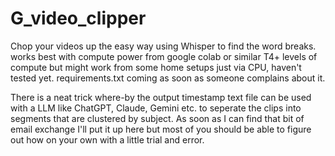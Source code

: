 # G_video_clipper
Chop your videos up the easy way using Whisper to find the word breaks.
works best with compute power from google colab or similar T4+ levels of compute
but might work from some home setups just via CPU, haven't tested yet.
requirements.txt coming as soon as someone complains about it.

There is a neat trick where-by the output timestamp text file can be used with a LLM like ChatGPT, Claude, Gemini etc. to seperate the clips into segments
that are clustered by subject. As soon as I can find that bit of email exchange I'll put it up here but most of you
should be able to figure out how on your own with a little trial and error.
